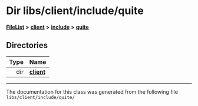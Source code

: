 

# Dir libs/client/include/quite



[**FileList**](files.md) **>** [**client**](dir_66fcfc6cbdc0959ca004c79e577b2983.md) **>** [**include**](dir_69eac062172cc3dd38536daddef8f6c7.md) **>** [**quite**](dir_4b2f86ac1ca33b50681e1a9febdc0774.md)














## Directories

| Type | Name |
| ---: | :--- |
| dir | [**client**](dir_7d6276c65eb2c4014d2f0c2cacdec3f0.md) <br> |

























































------------------------------
The documentation for this class was generated from the following file `libs/client/include/quite/`

